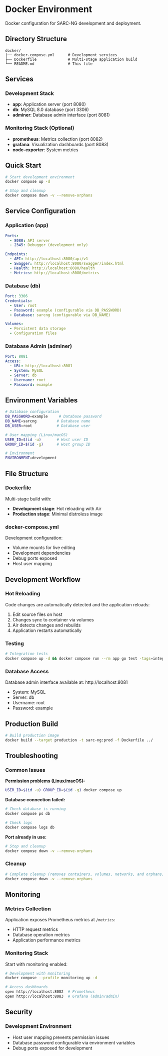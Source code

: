 # Docker Environment

Docker configuration for SARC-NG development and deployment.

## Directory Structure

```
docker/
├── docker-compose.yml      # Development services
├── Dockerfile              # Multi-stage application build
└── README.md               # This file
```

## Services

### Development Stack

- **app**: Application server (port 8080)
- **db**: MySQL 8.0 database (port 3306)
- **adminer**: Database admin interface (port 8081)

### Monitoring Stack (Optional)

- **prometheus**: Metrics collection (port 8082)
- **grafana**: Visualization dashboards (port 8083)
- **node-exporter**: System metrics

## Quick Start

```bash
# Start development environment
docker compose up -d

# Stop and cleanup
docker compose down -v --remove-orphans
```

## Service Configuration

### Application (app)

```yaml
Ports:
  - 8080: API server
  - 2345: Debugger (development only)

Endpoints:
  - API: http://localhost:8080/api/v1
  - Swagger: http://localhost:8080/swagger/index.html
  - Health: http://localhost:8080/health
  - Metrics: http://localhost:8080/metrics
```

### Database (db)

```yaml
Port: 3306
Credentials:
  - User: root
  - Password: example (configurable via DB_PASSWORD)
  - Database: sarcng (configurable via DB_NAME)

Volumes:
  - Persistent data storage
  - Configuration files
```

### Database Admin (adminer)

```yaml
Port: 8081
Access:
  - URL: http://localhost:8081
  - System: MySQL
  - Server: db
  - Username: root
  - Password: example
```

## Environment Variables

```bash
# Database configuration
DB_PASSWORD=example     # Database password
DB_NAME=sarcng         # Database name
DB_USER=root           # Database user

# User mapping (Linux/macOS)
USER_ID=$(id -u)       # Host user ID
GROUP_ID=$(id -g)      # Host group ID

# Environment
ENVIRONMENT=development
```

## File Structure

### Dockerfile

Multi-stage build with:
- **Development stage**: Hot reloading with Air
- **Production stage**: Minimal distroless image

### docker-compose.yml

Development configuration:
- Volume mounts for live editing
- Development dependencies
- Debug ports exposed
- Host user mapping



## Development Workflow

### Hot Reloading

Code changes are automatically detected and the application reloads:

1. Edit source files on host
2. Changes sync to container via volumes
3. Air detects changes and rebuilds
4. Application restarts automatically

### Testing

```bash
# Integration tests
docker compose up -d && docker compose run --rm app go test -tags=integration ./test/integration/... && docker compose down -v --remove-orphans
```

### Database Access

Database admin interface available at: http://localhost:8081
- System: MySQL
- Server: db  
- Username: root
- Password: example

## Production Build

```bash
# Build production image
docker build --target production -t sarc-ng:prod -f Dockerfile ../
```

## Troubleshooting

### Common Issues

**Permission problems (Linux/macOS):**
```bash
USER_ID=$(id -u) GROUP_ID=$(id -g) docker compose up
```

**Database connection failed:**
```bash
# Check database is running
docker compose ps db

# Check logs
docker compose logs db
```

**Port already in use:**
```bash
# Stop and cleanup
docker compose down -v --remove-orphans
```

### Cleanup

```bash
# Complete cleanup (removes containers, volumes, networks, and orphans)
docker compose down -v --remove-orphans
```

## Monitoring

### Metrics Collection

Application exposes Prometheus metrics at `/metrics`:
- HTTP request metrics
- Database operation metrics
- Application performance metrics

### Monitoring Stack

Start with monitoring enabled:
```bash
# Development with monitoring
docker compose --profile monitoring up -d

# Access dashboards
open http://localhost:8082  # Prometheus
open http://localhost:8083  # Grafana (admin/admin)
```

## Security

### Development Environment
- Host user mapping prevents permission issues
- Database password configurable via environment variables
- Debug ports exposed for development
